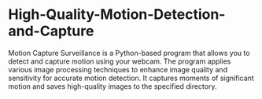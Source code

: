 # High-Quality-Motion-Detection-and-Capture
Motion Capture Surveillance is a Python-based program that allows you to detect and capture motion using your webcam. The program applies various image processing techniques to enhance image quality and sensitivity for accurate motion detection. It captures moments of significant motion and saves high-quality images to the specified directory.
